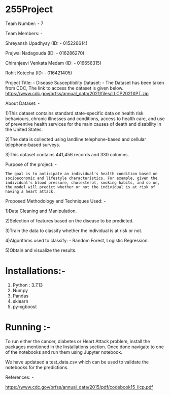 # 255Project

Team Number: - 7

Team Members: - 

Shreyansh Upadhyay (ID: - 015226614)

Prajwal Nadagouda (ID: - 016286270)

Chiranjeevi Venkata Medam (ID: - 016656315)

Rohit Kotecha (ID: - 016421405)

Project Title: - Disease Susceptibility
Dataset: - 
The Dataset has been taken from CDC, The link to access the dataset is given below.
https://www.cdc.gov/brfss/annual_data/2021/files/LLCP2021XPT.zip

About Dataset: -

1)This dataset contains standard state-specific data on health risk behaviours, chronic illnesses and conditions, access to health care, and use of preventive health services for the main causes of death and disability in the United States. 

2)The data is collected using landline telephone-based and cellular telephone-based surveys.

3)This dataset contains 441,456 records and 330 columns.

Purpose of the project: -
	
	The goal is to anticipate an individual's health condition based on socioeconomic and lifestyle characteristics. For example, given the individual's blood pressure, cholesterol, smoking habits, and so on, the model will predict whether or not the individual is at risk of having a heart attack.	

Proposed Methodology and Techniques Used: -

1)Data Cleaning and Manipulation.

2)Selection of features based on the disease to be predicted.

3)Train the data to classify whether the individual is at risk or not.

4)Algorithms used to classify: - Random Forest, Logistic Regression.

5)Obtain and visualize the results.


# Installations:-

1) Python : 3.7.13
2) Numpy
3) Pandas
4) sklearn
5) py-xgboost

# Running :- 

To run either the cancer, diabetes or Heart Attack problem, install the packages mentioned in the Installations section. Once done navigate to one of the notebooks and run them using Jupyter notebook.

We have updataed a test_data.csv which can be used to validate the notebooks for the predictions.


References: -

https://www.cdc.gov/brfss/annual_data/2015/pdf/codebook15_llcp.pdf




